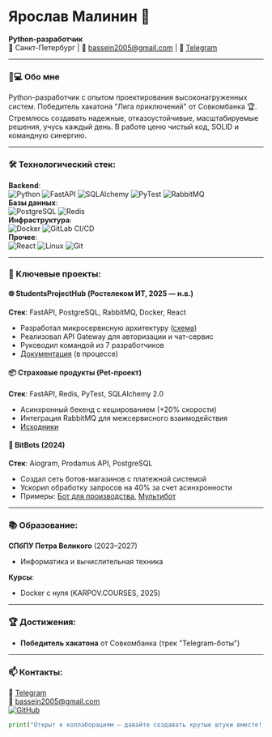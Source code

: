 # Ярослав Малинин 🐍  
**Python-разработчик**  
📍 Санкт-Петербург | 📧 [bassein2005@gmail.com](mailto:bassein2005@gmail.com) | 📱 [Telegram](https://t.me/malinincareer)  

---

### 👨💻 Обо мне  
Python-разработчик с опытом проектирования высоконагруженных систем. Победитель хакатона "Лига приключений" от Совкомбанка 🏆. Стремлюсь создавать надежные, отказоустойчивые, масштабируемые решения, учусь каждый день. В работе ценю чистый код, SOLID и командную синергию.  

---

### 🛠 Технологический стек:  
**Backend**:  
![Python](https://img.shields.io/badge/-Python-3776AB?logo=python&logoColor=white)
![FastAPI](https://img.shields.io/badge/-FastAPI-009688?logo=fastapi&logoColor=white)
![SQLAlchemy](https://img.shields.io/badge/-SQLAlchemy-D71F00?logo=sqlalchemy)
![PyTest](https://img.shields.io/badge/-PyTest-009688?logo=pytest&logoColor=white)
![RabbitMQ](https://img.shields.io/badge/-RabbitMQ-FF6600?logo=rabbitmq)  
**Базы данных**:  
![PostgreSQL](https://img.shields.io/badge/-PostgreSQL-4169E1?logo=postgresql)
![Redis](https://img.shields.io/badge/-Redis-DC382D?logo=redis)  
**Инфраструктура**:  
![Docker](https://img.shields.io/badge/-Docker-2496ED?logo=docker)
![GitLab CI/CD](https://img.shields.io/badge/-GitLab_CI/CD-FCA121?logo=gitlab)  
**Прочее**:  
![React](https://img.shields.io/badge/-React-61DAFB?logo=react)
![Linux](https://img.shields.io/badge/-Linux-FCC624?logo=linux)
![Git](https://img.shields.io/badge/-Git-black?logo=git)  

---

### 🚀 Ключевые проекты:  

#### 🌐 StudentsProjectHub (Ростелеком ИТ, 2025 — н.в.)  
**Стек**: FastAPI, PostgreSQL, RabbitMQ, Docker, React  
- Разработал микросервисную архитектуру ([схема](https://app.diagrams.net/#G1VphGQ4YNM6MMPSSntMShYsH09NqIzGX))  
- Реализовал API Gateway для авторизации и чат-сервис  
- Руководил командой из 7 разработчиков  
- [Документация](http://95.174.93.104/api/v1/docs) (в процессе)  

#### 📦 Страховые продукты (Pet-проект)  
**Стек**: FastAPI, Redis, PyTest, SQLAlchemy 2.0  
- Асинхронный бекенд с кешированием (+20% скорости)  
- Интеграция RabbitMQ для межсервисного взаимодействия  
- [Исходники](https://github.com/m4llinin/new-insurance-product)  

#### 🤖 BitBots (2024)  
**Стек**: Aiogram, Prodamus API, PostgreSQL  
- Создал сеть ботов-магазинов с платежной системой  
- Ускорил обработку запросов на 40% за счет асинхронности  
- Примеры: [Бот для производства](https://github.com/m4llinin/yard-shoes_bot), [Мультибот](https://github.com/m4llinin/shop_multibot)  

---

### 📚 Образование:  
**СПбПУ Петра Великого** (2023–2027)  
- Информатика и вычислительная техника  

**Курсы**:  
- Docker с нуля (KARPOV.COURSES, 2025)  

---

### 🏆 Достижения:  
- **Победитель хакатона** от Совкомбанка (трек "Telegram-боты")

---

### 📫 Контакты:  
📱 [Telegram](https://t.me/malinincareer)  
📧 [bassein2005@gmail.com](mailto:bassein2005@gmail.com)  
[![GitHub](https://img.shields.io/badge/GitHub-m4llinin-181717?logo=github)](https://github.com/m4llinin)  

```python
print("Открыт к коллаборациям — давайте создавать крутые штуки вместе! 💻")
```

<!--
**m4llinin/m4llinin** is a ✨ _special_ ✨ repository because its `README.md` (this file) appears on your GitHub profile.

Here are some ideas to get you started:

- 🔭 I’m currently working on ...
- 🌱 I’m currently learning ...
- 👯 I’m looking to collaborate on ...
- 🤔 I’m looking for help with ...
- 💬 Ask me about ...
- 📫 How to reach me: ...
- 😄 Pronouns: ...
- ⚡ Fun fact: ...
-->
